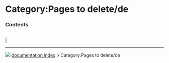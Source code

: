 # Category:Pages to delete/de


### Contents

|     |     |     |
| --- | --- | --- |
|



---
![](images/Right_arrow.png) [documentation index](../README.md) > Category:Pages to delete/de
